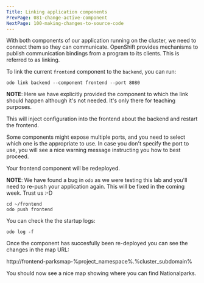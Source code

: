 ```yaml
---
Title: Linking application components
PrevPage: 081-change-active-component
NextPage: 100-making-changes-to-source-code
---
```


With both components of our application running on the cluster, we need to connect them so they can communicate. OpenShift provides mechanisms to publish communication bindings from a program to its clients. This is referred to as linking.

To link the current ``frontend`` component to the ``backend``, you can run:

```execute-1
odo link backend --component frontend --port 8080
```

__NOTE__: Here we have explicitly provided the component to which the link should happen although it's not needed. It's only there for teaching purposes.

This will inject configuration into the frontend about the backend and restart the frontend.

Some components might expose multiple ports, and you need to select which one is the appropriate to use. In case you don't specify the port to use, you will see a nice warning message instructing you how to best proceed.

Your frontend component will be redeployed.

__NOTE__: We have found a bug in `odo` as we were testing this lab and you'll need to re-push your application again. This will be fixed in the coming week. Trust us :-D

```execute-1
cd ~/frontend
odo push frontend
```

You can check the the startup logs:

```execute-1
odo log -f
```

Once the component has succesfully been re-deployed you can see the changes in the map URL:

http://frontend-parksmap-%project_namespace%.%cluster_subdomain%

You should now see a nice map showing where you can find Nationalparks.